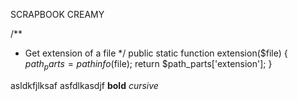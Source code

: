 SCRAPBOOK CREAMY

  /**
   * Get extension of a file
   */
  public static function extension($file) {
    $path_parts = pathinfo($file);
    return $path_parts['extension'];
  }

asldkfjlksaf
asfdlkasdjf
**bold**
_cursive_